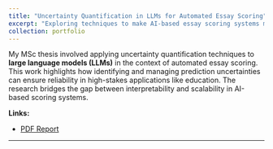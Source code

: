 ```yaml
---
title: "Uncertainty Quantification in LLMs for Automated Essay Scoring"
excerpt: "Exploring techniques to make AI-based essay scoring systems more interpretable and reliable. <br/><img src='/images/AES.jpeg' style='width:50%' >"
collection: portfolio
---
```


My MSc thesis involved applying uncertainty quantification techniques to **large language models (LLMs)** in the context of automated essay scoring. This work highlights how identifying and managing prediction uncertainties can ensure reliability in high-stakes applications like education. The research bridges the gap between interpretability and scalability in AI-based scoring systems.

**Links:**  
- [PDF Report](/files/MScProject.pdf)

---